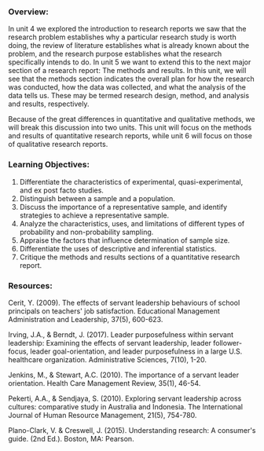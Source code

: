 ### Overview:

In unit 4 we explored the introduction to research reports we saw that the research problem establishes why a particular research study is worth doing, the review of literature establishes what is already known about the problem, and the research purpose establishes what the research specifically intends to do.  In unit 5 we want to extend this to the next major section of a research report:  The methods and results.  In this unit, we will see that the methods section indicates the overall plan for how the research was conducted, how the data was collected, and what the analysis of the data tells us.  These may be termed research design, method, and analysis and results, respectively.

Because of the great differences in quantitative and qualitative methods, we will break this discussion into two units.  This unit will focus on the methods and results of quantitative research reports, while unit 6 will focus on those of qualitative research reports.

### Learning Objectives:

1. Differentiate the characteristics of experimental, quasi-experimental, and ex post facto studies. 
2. Distinguish between a sample and a population. 
3. Discuss the importance of a representative sample, and identify strategies to achieve a representative sample. 
4. Analyze the characteristics, uses, and limitations of different types of probability and non-probability sampling. 
5. Appraise the factors that influence determination of sample size. 
6. Differentiate the uses of descriptive and inferential statistics. 
7. Critique the methods and results sections of a quantitative research report.

### Resources:

Cerit, Y. \(2009\).  The effects of servant leadership behaviours of school principals on teachers' job satisfaction. Educational Management Administration and Leadership, 37\(5\), 600-623.

Irving, J.A., & Berndt, J. \(2017\). Leader purposefulness within servant leadership: Examining the effects of servant leadership, leader follower-focus, leader goal-orientation, and leader purposefulness in a large U.S. healthcare organization. Administrative Sciences, 7\(10\), 1-20.

Jenkins, M., & Stewart, A.C. \(2010\). The importance of a servant leader orientation. Health Care Management Review, 35\(1\), 46-54.

Pekerti, A.A., & Sendjaya, S. \(2010\). Exploring servant leadership across cultures: comparative study in Australia and Indonesia.  The International Journal of Human Resource Management, 21\(5\), 754-780.

Plano-Clark, V. & Creswell, J. \(2015\). Understanding research: A consumer's guide. \(2nd Ed.\). Boston, MA: Pearson.

### 



